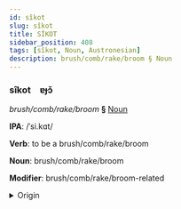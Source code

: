 ```yaml
---
id: sîkot
slug: sîkot
title: SÎKOT
sidebar_position: 408
tags: [sîkot, Noun, Austronesian]
description: brush/comb/rake/broom § Noun
---
```


### sîkot&emsp;<span kind="abugida">ɐɟɔ̆</span>

*brush/comb/rake/broom* **§** [Noun](../../tags/Noun)

**IPA**: /ˈsi.kɑt/

**Verb**: to be a brush/comb/rake/broom

**Noun**: brush/comb/rake/broom

**Modifier**: brush/comb/rake/broom-related

<details>
    <summary>Origin</summary>
    Indonesian sikat [ˈsikat̚]<br/>
    <em>Austronesian Language Family</em>
</details>